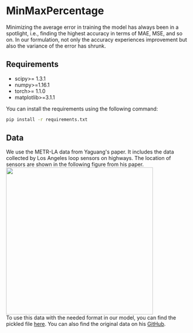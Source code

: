 # MinMaxPercentage

Minimizing the average error in training the model has always been in a spotlight, i.e., finding the highest accuracy in terms of MAE, MSE, and so on. In our formulation, not only the accuracy experiences improvement but also the variance of the error has shrunk.


## Requirements
- scipy>= 1.3.1
- numpy>=1.16.1
- torch>= 1.1.0
- matplotlib>=3.1.1

You can install the requirements using the following command:
```bash
pip install -r requirements.txt
```

## Data
We use the METR-LA data from Yaguang's paper. It includes the data collected by Los Angeles loop sensors on highways. The location of sensors are shown in the following figure from his paper. 
<img src="https://github.com/ghafeleb/TrafficPrediciton_MinMaxPercentage/blob/master/figures/METR-LA.JPG" width="400" height="400" align="middle"><br>
To use this data with the needed format in our model, you can find the pickled file [here](https://drive.google.com/drive/folders/18edZ3gsBkukyir8r0t8cCGBwWHQZs-k9?usp=sharing). You can also find the original data on his [GitHub](https://github.com/liyaguang/DCRNN). 
